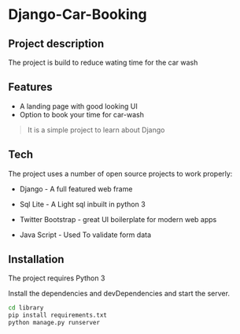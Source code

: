 # Django-Car-Booking
## Project description

The project is build to reduce wating time for the car wash

## Features

- A landing page with good looking UI
- Option to book your time for car-wash


> It is a simple project to learn about Django 

## Tech

The project uses a number of open source projects to work properly:

- Django - A full featured web frame 

- Sql Lite - A Light  sql inbuilt in python 3
- Twitter Bootstrap - great UI boilerplate for modern web apps
- Java Script - Used To validate form data

## Installation
The project requires Python 3 

Install the dependencies and devDependencies and start the server.

```sh
cd library
pip install requirements.txt
python manage.py runserver
```
